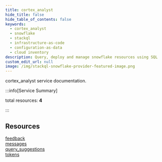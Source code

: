 ```yaml
---
title: cortex_analyst
hide_title: false
hide_table_of_contents: false
keywords:
  - cortex_analyst
  - snowflake
  - stackql
  - infrastructure-as-code
  - configuration-as-data
  - cloud inventory
description: Query, deploy and manage snowflake resources using SQL
custom_edit_url: null
image: /img/stackql-snowflake-provider-featured-image.png
---
```


cortex_analyst service documentation.

:::info[Service Summary]

total resources: __4__  

:::

## Resources
<div class="row">
<div class="providerDocColumn">
<a href="/cortex_analyst/feedback/">feedback</a><br />
<a href="/cortex_analyst/messages/">messages</a>
</div>
<div class="providerDocColumn">
<a href="/cortex_analyst/query_suggestions/">query_suggestions</a><br />
<a href="/cortex_analyst/tokens/">tokens</a>
</div>
</div>